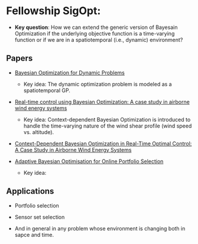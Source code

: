 # Fellowship SigOpt: 
  
 * **Key question**: How we can extend the generic version of Bayesain Optimization if the underlying objective function is a time-varying function or if we are in a spatiotemporal (i.e., dynamic) environment?

## Papers

 * [Bayesian Optimization for Dynamic Problems](https://arxiv.org/pdf/1803.03432.pdf)
 
    * Key idea: The dynamic optimization problem is modeled as a spatiotemporal GP.
 
 * [Real-time control using Bayesian Optimization: A case study in airborne wind energy systems](https://www.sciencedirect.com/science/article/pii/S0967066117302101)
    * Key idea: Context-dependent Bayesian Optimization is introduced to handle the time-varying nature of the wind shear profile (wind speed vs. altitude).
 
 * [Context-Dependent Bayesian Optimization in Real-Time Optimal Control: A Case Study in Airborne Wind Energy Systems](https://bayesopt.github.io/papers/2017/5.pdf)
  
 * [Adaptive Bayesian Optimisation for Online Portfolio Selection](http://www.robots.ox.ac.uk/~mosb/public/pdf/1566/NyikosaOsborneRobertsNipsBayesopt2015.pdf)
 
    * Key idea:
 
 ## Applications
 
 * Portfolio selection
 
 * Sensor set selection
 
 * And in general in any problem whose environment is changing both in sapce and time. 

